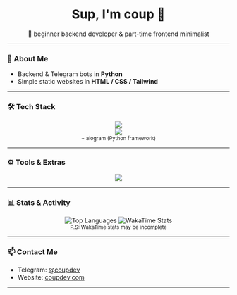 <h1 align="center">Sup, I'm coup 👋</h1>
<p align="center">🚀 beginner backend developer & part-time frontend minimalist</p>

---

### 🧠 About Me

- Backend & Telegram bots in **Python**
- Simple static websites in **HTML / CSS / Tailwind**

---

### 🛠 Tech Stack

<p align="center">
  <img src="https://skillicons.dev/icons?i=python,html,css,js,ts,nodejs&theme=dark" />
  <br />
  <img src="https://skillicons.dev/icons?i=fastapi,tailwind,github,vscode&theme=dark" />
  <br />
  <sub>+ aiogram (Python framework)</sub>
</p>

---

### ⚙️ Tools & Extras

<p align="center">
  <img src="https://skillicons.dev/icons?i=docker,git,windows,arch,powershell,bash&theme=dark" />
</p>

---

### 📊 Stats & Activity

<p align="center">
  <img src="https://github-readme-stats.vercel.app/api/top-langs/?username=coupdev&layout=compact&theme=github_dark" alt="Top Languages" />
  <img src="https://github-readme-stats.vercel.app/api/wakatime?username=coup&theme=github_dark" alt="WakaTime Stats" />
  <br />
  <sub>P.S: WakaTime stats may be incomplete</sub>
</p>

---

### 📫 Contact Me

- Telegram: [@coupdev](https://t.me/coupdev)
- Website: [coupdev.com](https://coupdev.com)

---